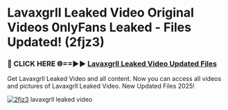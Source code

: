 # Lavaxgrll Leaked Video Original Videos 0nlyFans Leaked - Files Updated! (2fjz3)

<h3>🔴 CLICK HERE 🌐==►► <a href="https://tinyurl.com/x26r9saj" rel="nofollow">Lavaxgrll Leaked Video Updated Files</a></h3>

Get Lavaxgrll Leaked Video and all content. Now you can access all videos and pictures of Lavaxgrll Leaked Video. New Updated Files 2025!

[![2fjz3](https://i.imgur.com/LkgZPqh.gif)](https://tinyurl.com/x26r9saj)
lavaxgrll leaked video